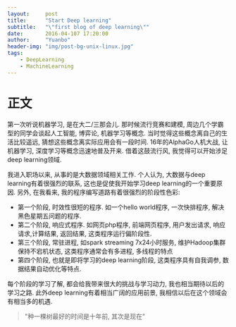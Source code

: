 ```yaml
---
layout:     post
title:      "Start Deep learning"
subtitle:   "\"first blog of deep learning\""
date:       2016-04-107 17:20:00
author:     "Yuanbo"
header-img: "img/post-bg-unix-linux.jpg"
tags:
    - DeepLearning
    - MachineLearning
---
```


# 正文
第一次听说机器学习, 是在大二/三那会儿. 那时候流行竞赛和建模,    周边几个学霸型的同学会谈起人工智能, 博弈论, 机器学习等概念. 当时觉得这些概念离自己的生活比较遥远, 猜想这些概念离实际应用会有一段时间. 16年的AlphaGo人机大战, 让机器学习, 深度学习等概念迅速地普及开来. 借着这鼓流行风, 我觉得可以开始涉足deep learning领域.

我进入职场以来, 从事的是大数据领域相关工作. 个人认为, 大数据与deep learning有着很强烈的联系, 这也是促使我开始学习deep learning的一个重要原因. 另外, 在我看来, 我的程序编写道路有着很强烈的阶段性色彩:
  - 第一个阶段, 时效性很短的程序. 如一个hello world程序, 一次快排程序, 解决黑色星期五问题的程序.
  - 第二个阶段, 响应式程序. 如网页php程序, 前端网页程序, 用户发出请求, 响应请求,计算结果, 返回结果, 这类程序运行偏阶段性.
  - 第三个阶段, 常驻进程, 如spark streaming 7x24小时服务, 维护Hadoop集群保持不宕机状态, 这类程序通常会有多进程, 多线程的特点
  - 第四个阶段, 也就是即将学习的deep learning阶段, 这类程序具有自我调参, 数据结果自动优化等特点.

每个阶段的学习了解, 都会给我带来很大的挑战与学习动力, 我也相当期待以后的学习之路. 此外deep learning有着相当广阔的应用前景, 我相信以后在这个领域会有相当多的机遇.
>"种一棵树最好的时间是十年前, 其次是现在"
